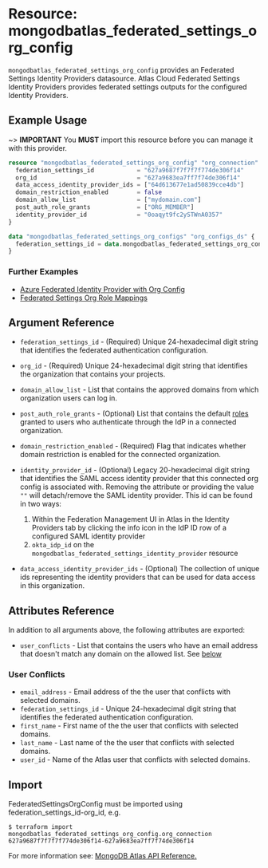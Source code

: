 # Resource: mongodbatlas_federated_settings_org_config

`mongodbatlas_federated_settings_org_config` provides an Federated Settings Identity Providers datasource. Atlas Cloud Federated Settings Identity Providers provides federated settings outputs for the configured Identity Providers.

## Example Usage

~> **IMPORTANT** You **MUST** import this resource before you can manage it with this provider. 

```terraform
resource "mongodbatlas_federated_settings_org_config" "org_connection" {
  federation_settings_id            = "627a9687f7f7f7f774de306f14"
  org_id                            = "627a9683ea7ff7f74de306f14"
  data_access_identity_provider_ids = ["64d613677e1ad50839cce4db"]
  domain_restriction_enabled        = false
  domain_allow_list                 = ["mydomain.com"]
  post_auth_role_grants             = ["ORG_MEMBER"]
  identity_provider_id              = "0oaqyt9fc2ySTWnA0357"
}

data "mongodbatlas_federated_settings_org_configs" "org_configs_ds" {
  federation_settings_id = data.mongodbatlas_federated_settings_org_config.org_connection.id
}
```

### Further Examples
- [Azure Federated Identity Provider with Org Config](https://github.com/mongodb/terraform-provider-mongodbatlas/tree/master/examples/mongodbatlas_federated_settings_identity_provider/azure)
- [Federated Settings Org Role Mappings](https://github.com/mongodb/terraform-provider-mongodbatlas/tree/master/examples/mongodbatlas_federated_settings_org_role_mapping)

## Argument Reference

* `federation_settings_id` - (Required) Unique 24-hexadecimal digit string that identifies the federated authentication configuration. 
* `org_id` - (Required) Unique 24-hexadecimal digit string that identifies the organization that contains your projects.
* `domain_allow_list` - List that contains the approved domains from which organization users can log in.
* `post_auth_role_grants` - (Optional) List that contains the default [roles](https://www.mongodb.com/docs/atlas/reference/user-roles/#std-label-organization-roles) granted to users who authenticate through the IdP in a connected organization.

* `domain_restriction_enabled` - (Required) Flag that indicates whether domain restriction is enabled for the connected organization.
* `identity_provider_id` - (Optional) Legacy 20-hexadecimal digit string that identifies the SAML access identity provider that this connected org config is associated with. Removing the attribute or providing the value `""` will detach/remove the SAML identity provider. This id can be found in two ways:
  1. Within the Federation Management UI in Atlas in the Identity Providers tab by clicking the info icon in the IdP ID row of a configured SAML identity provider
  2. `okta_idp_id` on the `mongodbatlas_federated_settings_identity_provider` resource
* `data_access_identity_provider_ids` - (Optional) The collection of unique ids representing the identity providers that can be used for data access in this organization.

## Attributes Reference

In addition to all arguments above, the following attributes are exported:

* `user_conflicts` - List that contains the users who have an email address that doesn't match any domain on the allowed list. See [below](#user-conflicts)

### User Conflicts
* `email_address` - Email address of the the user that conflicts with selected domains.
* `federation_settings_id` - Unique 24-hexadecimal digit string that identifies the federated authentication configuration.
* `first_name` - First name of the the user that conflicts with selected domains.
* `last_name` - Last name of the the user that conflicts with selected domains.
* `user_id` - Name of the Atlas user that conflicts with selected domains.

## Import

FederatedSettingsOrgConfig must be imported using federation_settings_id-org_id, e.g.

```
$ terraform import mongodbatlas_federated_settings_org_config.org_connection 627a9687f7f7f7f774de306f14-627a9683ea7ff7f74de306f14
```

For more information see: [MongoDB Atlas API Reference.](https://www.mongodb.com/docs/atlas/reference/api/federation-configuration/)
